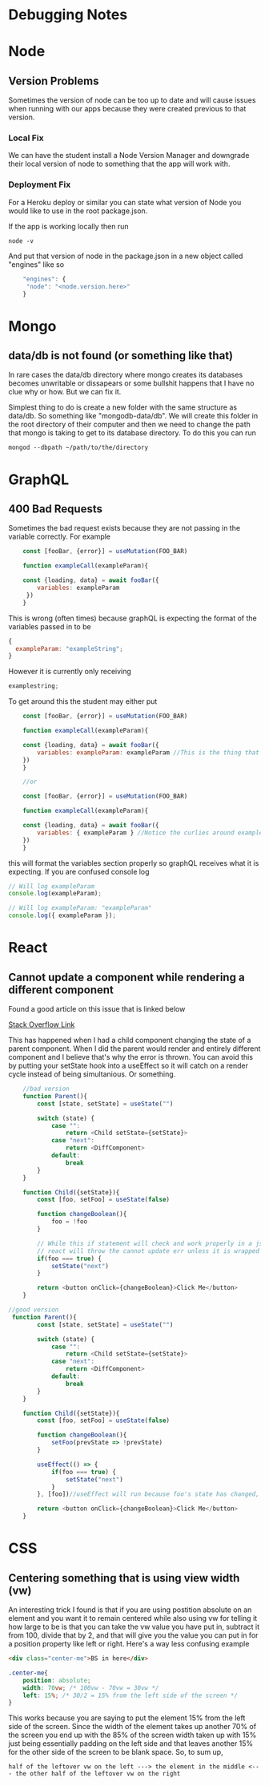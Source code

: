 # Debugging Notes

# Node

## Version Problems

Sometimes the version of node can be too up to date and will cause issues when running with our apps because they were created previous to that version.

### Local Fix

We can have the student install a Node Version Manager and downgrade their local version of node to something that the app will work with.

### Deployment Fix

For a Heroku deploy or similar you can state what version of Node you would like to use in the root package.json.

If the app is working locally then run

    node -v

And put that version of node in the package.json in a new object called "engines" like so

```javascript
    "engines": {
     "node": "<node.version.here>"
    }
```

# Mongo

## data/db is not found (or something like that)

In rare cases the data/db directory where mongo creates its databases becomes unwritable or dissapears or some bullshit happens that I have no clue why or how. But we can fix it.

Simplest thing to do is create a new folder with the same structure as data/db. So something like "mongodb-data/db". We will create this folder in the root directory of their computer and then we need to change the path that mongo is taking to get to its database directory. To do this you can run

    mongod --dbpath ~/path/to/the/directory

# GraphQL

## 400 Bad Requests

Sometimes the bad request exists because they are not passing in the variable correctly. For example

```javascript
    const [fooBar, {error}] = useMutation(FOO_BAR)

    function exampleCall(exampleParam){

    const {loading, data} = await fooBar({
        variables: exampleParam
     })
    }
```

This is wrong (often times) because graphQL is expecting the format of the variables passed in to be

```javascript
{
  exampleParam: "exampleString";
}
```

However it is currently only receiving

```javascript
examplestring;
```

To get around this the student may either put

```javascript
    const [fooBar, {error}] = useMutation(FOO_BAR)

    function exampleCall(exampleParam){

    const {loading, data} = await fooBar({
        variables: exampleParam: exampleParam //This is the thing that changed
    })
    }

    //or

    const [fooBar, {error}] = useMutation(FOO_BAR)

    function exampleCall(exampleParam){

    const {loading, data} = await fooBar({
        variables: { exampleParam } //Notice the curlies around exampleParam
    })
    }
```

this will format the variables section properly so graphQL receives what it is expecting. If you are confused console log

```javascript
// Will log exampleParam
console.log(exampleParam);

// Will log exampleParam: "exampleParam"
console.log({ exampleParam });
```

# React

## Cannot update a component while rendering a different component

Found a good article on this issue that is linked below

[Stack Overflow Link](https://stackoverflow.com/questions/62336340/cannot-update-a-component-warning)

This has happened when I had a child component changing the state of a parent component. When I did the parent would render and entirely different component and I believe that's why the error is thrown. You can avoid this by putting your setState hook into a useEffect so it will catch on a render cycle instead of being simultanious. Or something.

```javascript
    //bad version
    function Parent(){
        const [state, setState] = useState("")

        switch (state) {
            case "":
                return <Child setState={setState}>
            case "next":
                return <DiffComponent>
            default:
                break
        }
    }

    function Child({setState}){
        const [foo, setFoo] = useState(false)

        function changeBoolean(){
            foo = !foo
        }

        // While this if statement will check and work properly in a js sense, 
        // react will throw the cannot update err unless it is wrapped in an if statement
        if(foo === true) {
            setState("next")
        }

        return <button onClick={changeBoolean}>Click Me</button>
    }
```

```javascript
//good version
 function Parent(){
        const [state, setState] = useState("")

        switch (state) {
            case "":
                return <Child setState={setState}>
            case "next":
                return <DiffComponent>
            default:
                break
        }
    }

    function Child({setState}){
        const [foo, setFoo] = useState(false)

        function changeBoolean(){
            setFoo(prevState => !prevState)
        }

        useEffect(() => {
            if(foo === true) {
                setState("next")
            }
        }, [foo])//useEffect will run because foo's state has changed, running the if statement and changing the parent state

        return <button onClick={changeBoolean}>Click Me</button>
    }
```

# CSS

## Centering something that is using view width (vw)

An interesting trick I found is that if you are using postition absolute on an element and you want it to remain centered while also using vw for telling it how large to be is that you can take the vw value you have put in, subtract it from 100, divide that by 2, and that will give you the value you can put in for a position property like left or right. Here's a way less confusing example

```html
<div class="center-me">BS in here</div>
```

```css
.center-me{
    position: absolute;
    width: 70vw; /* 100vw - 70vw = 30vw */
    left: 15%; /* 30/2 = 15% from the left side of the screen */
}
```
This works because you are saying to put the element 15% from the left side of the screen. Since the width of the element takes up another 70% of the screen you end up with the 85% of the screen width taken up with 15% just being essentially padding on the left side and that leaves another 15% for the other side of the screen to be blank space. So, to sum up, 

    half of the leftover vw on the left ---> the element in the middle <--- the other half of the leftover vw on the right